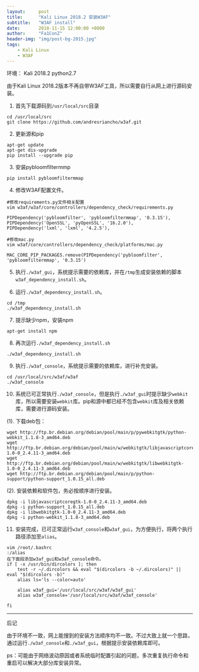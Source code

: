 ```yaml
---
layout:     post
title:      "Kali Linux 2018.2 安装W3AF"
subtitle:   "W3AF install"
date:       2018-11-15 12:00:00 +0800
author:     "Fa1ConZ"
header-img: "img/post-bg-2015.jpg"
tags:
    - Kali Linux
    - W3AF
---
```


环境：
Kali 2018.2
python2.7

由于Kali Linux 2018.2版本不再自带W3AF工具，所以需要自行从网上进行源码安装。

1. 首先下载源码到`/usr/local/src`目录
```
cd /usr/local/src
git clone https://github.com/andresriancho/w3af.git
```

2. 更新源和pip
```
apt-get update
apt-get dis-upgrade
pip install --upgrade pip
```

3. 安装pybloomfiltermmp
```
pip install pybloomfiltermmap
```

4. 修改W3AF配置文件。
```
#修改requirements.py文件相关配置
vim w3af/w3af/core/controllers/dependency_check/requirements.py

PIPDependency('pybloomfilter', 'pybloomfiltermmap', '0.3.15'),
PIPDependency('OpenSSL', 'pyOpenSSL', '16.2.0'),
PIPDependency('lxml', 'lxml', '4.2.5'),

#修改mac.py
vim w3af/core/controllers/dependency_check/platforms/mac.py

MAC_CORE_PIP_PACKAGES.remove(PIPDependency('pybloomfilter', 'pybloomfiltermmap', '0.3.15')

```


5. 执行`./w3af_gui`，系统提示需要的依赖库，并在`/tmp`生成安装依赖的脚本`w3af_dependency_install.sh`。

6. 运行`./w3af_dependency_install.sh`。
```
cd /tmp
./w3af_dependency_install.sh
```

7. 提示缺少npm，安装npm
```
apt-get install npm
```

8. 再次运行`./w3af_dependency_install.sh`
```
./w3af_dependency_install.sh
```

9. 执行`./w3af_console`，系统提示需要的依赖库，进行补充安装。
```
cd /usr/local/src/w3af/w3af
./w3af_console
```

10. 系统已可正常执行`./w3af_console`，但是执行`./w3af_gui`时提示缺少`webkit`库，所以需要安装`webkit`库。pip和源中都已经不包含`webkit`库及相关依赖库，需要进行源码安装。

(1). 下载deb包：
```
wget http://ftp.br.debian.org/debian/pool/main/p/pywebkitgtk/python-webkit_1.1.8-3_amd64.deb
wget http://ftp.br.debian.org/debian/pool/main/w/webkitgtk/libjavascriptcoregtk-1.0-0_2.4.11-3_amd64.deb
wget http://ftp.br.debian.org/debian/pool/main/w/webkitgtk/libwebkitgtk-1.0-0_2.4.11-3_amd64.deb
wget http://ftp.br.debian.org/debian/pool/main/p/python-support/python-support_1.0.15_all.deb
```

(2). 安装依赖和软件包，务必按顺序进行安装。
```
dpkg -i libjavascriptcoregtk-1.0-0_2.4.11-3_amd64.deb
dpkg -i python-support_1.0.15_all.deb
dpkg -i libwebkitgtk-1.0-0_2.4.11-3_amd64.deb
dpkg -i python-webkit_1.1.8-3_amd64.deb
```

11. 安装完成，已可正常运行`w3af_console`和`w3af_gui`，为方便执行，将两个执行路径添加至`alias`。
```
vim /root/.bashrc
:/alias
在下面段添加w3af_gui和w3af_console命令。
if [ -x /usr/bin/dircolors ]; then
    test -r ~/.dircolors && eval "$(dircolors -b ~/.dircolors)" || eval "$(dircolors -b)"
    alias ls='ls --color=auto'

    alias w3af_gui='/usr/local/src/w3af/w3af_gui'
    alias w3af_console='/usr/local/src/w3af/w3af_console'

fi
```

---
后记

由于环境不一致，网上能搜到的安装方法顺序均不一致。不过大致上就一个思路，通过运行`./w3af_console`和`./w3af_gui`，根据提示安装依赖库即可。

ps：可能由于网络波动原因或者系统临时配置引起的问题，多次重复执行命令和重启可以解决大部分库安装异常。